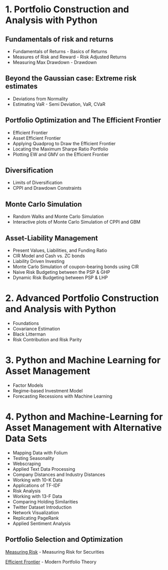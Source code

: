 
# 1. Portfolio Construction and Analysis with Python

## Fundamentals of risk and returns

* Fundamentals of Returns - Basics of Returns
* Measures of Risk and Reward - Risk Adjusted Returns
* Measuring Max Drawdown - Drawdown

## Beyond the Gaussian case: Extreme risk estimates

* Deviations from Normality
* Estimating VaR - Semi Deviation, VaR, CVaR

## Portfolio Optimization and The Efficient Frontier

* Efficient Frontier
* Asset Efficient Frontier
* Applying Quadprog to Draw the Efficient Frontier
* Locating the Maximum Sharpe Ratio Portfolio
* Plotting EW and GMV on the Efficient Frontier

## Diversification

* Limits of Diversification
* CPPI and Drawdown Constraints

## Monte Carlo Simulation

* Random Walks and Monte Carlo Simulation
* Interactive plots of Monte Carlo Simulation of CPPI and GBM

## Asset-Liability Management

* Present Values, Liabilities, and Funding Ratio
* CIR Model and Cash vs. ZC bonds
* Liability Driven Investing 
* Monte Carlo Simulation of coupon-bearing bonds using CIR
* Naive Risk Budgeting between the PSP & GHP
* Dynamic Risk Budgeting between PSP & LHP

# 2. Advanced Portfolio Construction and Analysis with Python

* Foundations
* Covariance Estimation
* Black Litterman
* Risk Contribution and Risk Parity


# 3. Python and Machine Learning for Asset Management

* Factor Models
* Regime-based Investment Model
* Forecasting Recessions with Machine Learning


# 4. Python and Machine-Learning for Asset Management with Alternative Data Sets

* Mapping Data with Folium
* Testing Seasonality
* Webscraping
* Applied Text Data Processing
* Company Distances and Industry Distances
* Working with 10-K Data
* Applications of TF-IDF
* Risk Analysis
* Working with 13-F Data
* Comparing Holding Similarities
* Twitter Dataset Introduction
* Network Visualization
* Replicating PageRank
* Applied Sentiment Analysis







## Portfolio Selection and Optimization

[Measuring Risk](https://github.com/dilshodfintech/data-science) - Measuring Risk for Securities

[Efficient Frontier](https://github.com/dilshodfintech/data-science) - Modern Portfolio Theory



